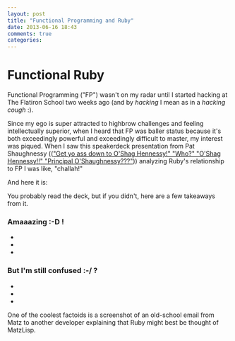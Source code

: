 ```yaml
---
layout: post
title: "Functional Programming and Ruby"
date: 2013-06-16 18:43
comments: true
categories: 
---
```


# Functional Ruby

Functional Programming ("FP") wasn't on my radar until I started hacking at The Flatiron School two weeks ago (and by _hacking_ I mean as in a _hacking cough_ :). 

Since my ego is super attracted to highbrow challenges and feeling intellectually superior, when I heard that FP was baller status because it's both exceedingly powerful and exceedingly difficult to master, my interest was piqued. When I saw this speakerdeck presentation from Pat Shaughnessy ((["Get yo ass down to O'Shag Hennessy!" "Who?" "O'Shag Hennessy!!" "Principal O'Shaughnessy???"](http://www.youtube.com/watch?v=Dd7FixvoKBw))) analyzing Ruby's relationship to FP I was like, "challah!"

And here it is:

<script async class="speakerdeck-embed" data-id="f6c17b106e0a0130b5df22000a1e9b3c" data-ratio="1.33333333333333" src="//speakerdeck.com/assets/embed.js"></script>

You probably read the deck, but if you didn't, here are a few takeaways from it. 

### Amaaazing :-D !

+ 
+ 
+ 

### But I'm still confused :-/ ?

+ 
+ 
+ 


One of the coolest factoids is a screenshot of an old-school email from Matz to another developer explaining that Ruby might best be thought of MatzLisp.

[id]: http://24.media.tumblr.com/6723cfa607a806c3bd52664edc56a83f/tumblr_moicu2vmgC1qd3p27o1_1280.png  "Screenshot of email from Matz explaining how he invented Ruby"

